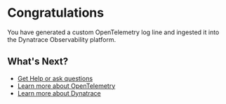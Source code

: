 # Congratulations

You have generated a custom OpenTelemetry log line and ingested it into the Dynatrace Observability platform.

## What's Next?
- [Get Help or ask questions](https://agardnerit.github.io/logpusher)
- [Learn more about OpenTelemetry](http://opentelemetry.io)
- [Learn more about Dynatrace](https://dynatrace.com?utm_source=adamgardner&utm_medium=killercoda&utm_campaign=logpusher)